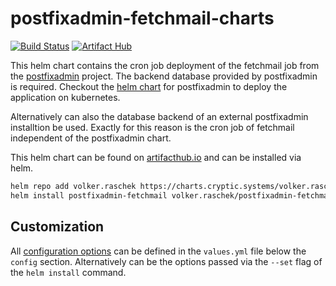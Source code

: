 # postfixadmin-fetchmail-charts

[![Build Status](https://drone.cryptic.systems/api/badges/volker.raschek/postfixadmin-fetchmail-charts/status.svg)](https://drone.cryptic.systems/volker.raschek/postfixadmin-fetchmail-charts)
[![Artifact Hub](https://img.shields.io/endpoint?url=https://artifacthub.io/badge/repository/volker-raschek)](https://artifacthub.io/packages/search?repo=volker-raschek)

This helm chart contains the cron job deployment of the fetchmail job
from the [postfixadmin](https://github.com/postfixadmin/postfixadmin) project.
The backend database provided by postfixadmin is required. Checkout the [helm
chart](https://github.com/volker-raschek/postfixadmin-charts) for postfixadmin
to deploy the application on kubernetes.

Alternatively can also the database backend of an external postfixadmin
installtion be used. Exactly for this reason is the cron job of fetchmail
independent of the postfixadmin chart.

This helm chart can be found on [artifacthub.io](https://artifacthub.io/) and
can be installed via helm.

```bash
helm repo add volker.raschek https://charts.cryptic.systems/volker.raschek
helm install postfixadmin-fetchmail volker.raschek/postfixadmin-fetchmail
```

## Customization

All [configuration
options](https://github.com/volker-raschek/postfixadmin-fetchmail-docker#environment-variables)
can be defined in the `values.yml` file below the `config` section.
Alternatively can be the options passed via the `--set` flag of the `helm
install` command.

